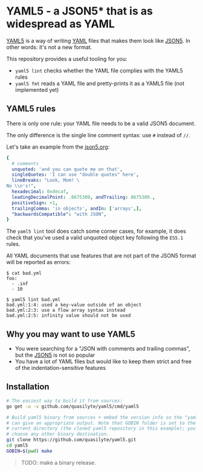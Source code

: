 # YAML5 - a JSON5* that is as widespread as YAML

[YAML5](https://github.com/quasilyte/yaml5) is a way of writing [YAML](https://yaml.org/) files that makes them look like [JSON5](https://json5.org/). In other words: it's not a new format.

This repository provides a useful tooling for you:

* `yaml5 lint` checks whether the YAML file complies with the YAML5 rules
* `yaml5 fmt` reads a YAML file and pretty-prints it as a YAML5 file (not implemented yet)

## YAML5 rules

There is only one rule: your YAML file needs to be a valid JSON5 document.

The only difference is the single line comment syntax: use `#` instead of `//`.

Let's take an example from the [json5.org](https://json5.org/):

```yaml
{
  # comments
  unquoted: 'and you can quote me on that',
  singleQuotes: 'I can use "double quotes" here',
  lineBreaks: "Look, Mom! \
No \\n's!",
  hexadecimal: 0xdecaf,
  leadingDecimalPoint: .8675309, andTrailing: 8675309.,
  positiveSign: +1,
  trailingComma: 'in objects', andIn: ['arrays',],
  "backwardsCompatible": "with JSON",
}
```

The `yaml5 lint` tool does catch some corner cases, for example, it does check that you've used a valid unquoted object key following the `ES5.1` rules.

All YAML documents that use features that are not part of the JSON5 format will be reported as errors:

```
$ cat bad.yml
foo: 
  - .inf
  - 10

$ yaml5 lint bad.yml
bad.yml:1:4: used a key-value outside of an object
bad.yml:2:3: use a flow array syntax instead
bad.yml:2:5: infinity value should not be used
```

## Why you may want to use YAML5

* You were searching for a "JSON with comments and trailing commas", but the [JSON5](https://json5.org/) is not so popular
* You have a lot of YAML files but would like to keep them strict and free of the indentation-sensitive features

## Installation

```bash
# The easiest way to build it from sources:
go get -u -v github.com/quasilyte/yaml5/cmd/yaml5

# Build yaml5 binary from sources + embed the version info so the "yaml5 version"
# can give an appropriate output. Note that GOBIN folder is set to the
# current directory (the cloned yaml5 repository in this example); you can
# choose any other binary destination.
git clone https://github.com/quasilyte/yaml5.git
cd yaml5
GOBIN=$(pwd) make
```

> TODO: make a binary release.
